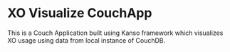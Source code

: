 # XO Visualize CouchApp

This is a Couch Application built using Kanso framework which visualizes XO
usage using data from local instance of CouchDB.
